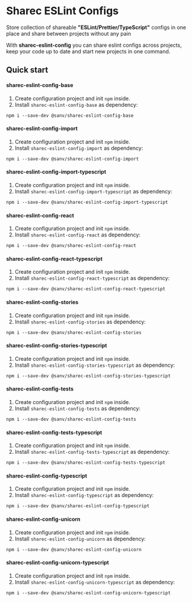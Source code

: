 # Sharec ESLint Configs

Store collection of shareable **"ESLint/Prettier/TypeScript"** configs in one place and share between projects without any pain

With **sharec-eslint-config** you can share eslint configs across projects, keep your code up to date and start new projects in one command.

## Quick start

#### sharec-eslint-config-base
1. Create configuration project and init `npm` inside.
2. Install `sharec-eslint-config-base` as dependency:

```shell
npm i --save-dev @sanv/sharec-eslint-config-base
```

#### sharec-eslint-config-import
1. Create configuration project and init `npm` inside.
2. Install `sharec-eslint-config-import` as dependency:

```shell
npm i --save-dev @sanv/sharec-eslint-config-import
```

#### sharec-eslint-config-import-typescript
1. Create configuration project and init `npm` inside.
2. Install `sharec-eslint-config-import-typescript` as dependency:

```shell
npm i --save-dev @sanv/sharec-eslint-config-import-typescript
```

#### sharec-eslint-config-react
1. Create configuration project and init `npm` inside.
2. Install `sharec-eslint-config-react` as dependency:

```shell
npm i --save-dev @sanv/sharec-eslint-config-react
```

#### sharec-eslint-config-react-typescript
1. Create configuration project and init `npm` inside.
2. Install `sharec-eslint-config-react-typescript` as dependency:

```shell
npm i --save-dev @sanv/sharec-eslint-config-react-typescript
```

#### sharec-eslint-config-stories
1. Create configuration project and init `npm` inside.
2. Install `sharec-eslint-config-stories` as dependency:

```shell
npm i --save-dev @sanv/sharec-eslint-config-stories
```

#### sharec-eslint-config-stories-typescript
1. Create configuration project and init `npm` inside.
2. Install `sharec-eslint-config-stories-typescript` as dependency:

```shell
npm i --save-dev @sanv/sharec-eslint-config-stories-typescript
```

#### sharec-eslint-config-tests
1. Create configuration project and init `npm` inside.
2. Install `sharec-eslint-config-tests` as dependency:

```shell
npm i --save-dev @sanv/sharec-eslint-config-tests
```

#### sharec-eslint-config-tests-typescript
1. Create configuration project and init `npm` inside.
2. Install `sharec-eslint-config-tests-typescript` as dependency:

```shell
npm i --save-dev @sanv/sharec-eslint-config-tests-typescript
```

#### sharec-eslint-config-typescript
1. Create configuration project and init `npm` inside.
2. Install `sharec-eslint-config-typescript` as dependency:

```shell
npm i --save-dev @sanv/sharec-eslint-config-typescript
```

#### sharec-eslint-config-unicorn
1. Create configuration project and init `npm` inside.
2. Install `sharec-eslint-config-unicorn` as dependency:

```shell
npm i --save-dev @sanv/sharec-eslint-config-unicorn
```

#### sharec-eslint-config-unicorn-typescript
1. Create configuration project and init `npm` inside.
2. Install `sharec-eslint-config-unicorn-typescript` as dependency:

```shell
npm i --save-dev @sanv/sharec-eslint-config-unicorn-typescript
```
